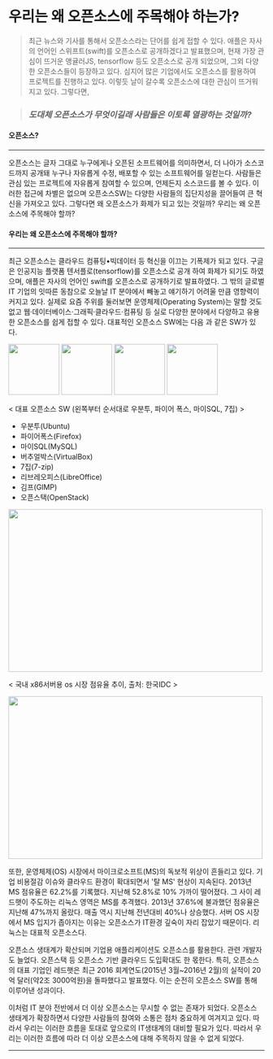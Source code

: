 우리는 왜 오픈소스에 주목해야 하는가?
====

> 최근 뉴스와 기사를 통해서 오픈소스라는 단어를 쉽게 접할 수 있다. 애플은 자사의 언어인 스위프트(swift)를 오픈소스로 공개하겠다고 발표했으며, 현재 가장 관심이 뜨거운 앵귤러JS, tensorflow 등도 오픈소스로 공개 되었으며, 그외 다양한 오픈소스들이 등장하고 있다. 심지어 많은 기업에서도 오픈소스를 활용하여 프로젝트를 진행하고 있다. 이렇듯 날이 갈수록 오픈소스에 대한 관심이 뜨거워지고 있다. 그렇다면, 







> ### *도대체 오픈소스가 무엇이길래 사람들은 이토록 열광하는 것일까?*







#### 오픈소스?
<hr/>
오픈소스는 글자 그대로 누구에게나 오픈된 소프트웨어를 의미하면서, 더 나아가 소스코드까지 공개돼 누구나 자유롭게 수정, 배포할 수 있는 소프트웨어를 일컫는다. 사람들은 관심 있는 프로젝트에 자유롭게 참여할 수 있으며, 언제든지 소스코드를 볼 수 있다. 이러한 접근에 차별은 없으며 오픈소스SW는 다양한 사람들의 집단지성을 끌어들여 큰 혁신을 가져오고 있다. 그렇다면 왜 오픈소스가 화제가 되고 있는 것일까? 우리는 왜 오픈소스에 주목해야 할까?




#### 우리는 왜 오픈소스에 주목해야 할까?
<hr/>
 최근 오픈소스는 클라우드 컴퓨팅•빅데이터 등 혁신을 이끄는 기폭제가 되고 있다. 구글은 인공지능 플랫폼 텐서플로(tensorflow)를 오픈소스로 공개 하여 화제가 되기도 하였으며, 애플은 자사의 언어인 swift를 오픈소스로 공개하기로 발표하였다. 그 밖의 글로벌 IT 기업의 잇따른 동참으로 오늘날 IT 분야에서 빼놓고 얘기하기 어려울 만큼 영향력이 커지고 있다. 실제로 요즘 주위를 둘러보면 운영체제(Operating System)는 말할 것도 없고 웹·데이터베이스·그래픽·클라우드·컴퓨팅 등 실로 다양한 분야에서 다양하고 유용한 오픈소스를 쉽게 접할 수 있다. 대표적인 오픈소스 SW에는 다음 과 같은 SW가 있다.


<img src="https://upload.wikimedia.org/wikipedia/commons/9/94/Ubuntu_logoib.svg" width="100" height="100"></img>
<img src="http://cfile25.uf.tistory.com/image/226738365290BB32315EC2" width="100" height="100"></img>
<img src="https://planet.mysql.com/images/planet-logo.svg" width="100" height="100"></img>
<img src="http://images.kbench.com:8080/korean/pdssshot/2015/11/7-Zip1_1447663723_1448266878.png" width="100" height="100"></img>
 
 < 대표 오픈소스 SW (왼쪽부터 순서대로 우분투, 파이어 폭스, 마이SQL, 7집) >

- 우분투(Ubuntu)
- 파이어폭스(Firefox)
- 마이SQL(MySQL)
- 버추얼박스(VirtualBox)
- 7집(7-zip)
- 리브레오피스(LibreOffice)
- 김프(GIMP)
- 오픈스택(OpenStack)

<img src="http://img.etnews.com/photonews/1604/790551_20160408134157_039_0002.jpg" width="500" height="320"></img>

 < 국내 x86서버용 os 시장 점유율 추이, 출처: 한국IDC >

<img src="https://www1-lw.xda-cdn.com/files/2016/08/linuxfoundation.png" width="500" height="320" align: center></img>


 또한, 운영체제(OS) 시장에서 마이크로소프트(MS)의 독보적 위상이 흔들리고 있다. 기업 비용절감 이슈와 클라우드 환경이 확대되면서 '탈 MS' 현상이 지속된다. 2013년 MS 점유율은 62.2%를 기록했다. 지난해 52.8%로 10% 가까이 떨어졌다. 그 사이 레드햇이 주도하는 리눅스 영역은 MS를 추격했다. 2013년 37.6%에 불과했던 점유율은 지난해 47%까지 올랐다. 매출 역시 지난해 전년대비 40%나 상승했다. 서버 OS 시장에서 MS 입지가 좁아지는 이유는 오픈소스가 IT환경 깊숙이 자리 잡았기 때문이다. 리눅스는 대표적 오픈소스다.
 
 오픈소스 생태계가 확산되며 기업용 애플리케이션도 오픈소스를 활용한다. 관련 개발자도 늘었다. 오픈스택 등 오픈소스 기반 클라우드 도입확대도 한 몫한다. 특히, 오픈소스의 대표 기업인 레드햇은 최근 2016 회계연도(2015년 3월~2016년 2월)의 실적이 20억 달러(약2조 3000억원)을 돌파했다고 발표했다. 이는 순전히 오픈소스 SW를 통해 이루어낸 성과이다.
 
 이처럼 IT 분야 전반에서 더 이상 오픈소스는 무시할 수 없는 존재가 되었다. 오픈소스 생태계가 확장하면서 다양한 사람들의 참여와 소통은 점차 중요하게 여겨지고 있다. 따라서 우리는 이러한 흐름을 토대로 앞으로의 IT생태계의 대비할 필요가 있다. 따라서 우리는 이러한 흐름에 따라 더 이상 오픈소스에 대해 주목하지 않을 수 없게 되었다.


<hr/>
